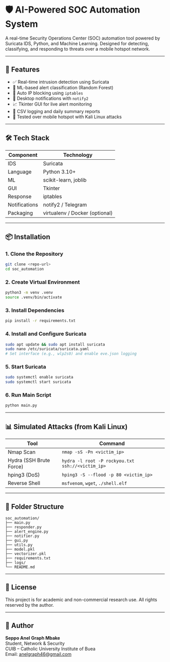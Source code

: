 # 🛡️ AI-Powered SOC Automation System

A real-time Security Operations Center (SOC) automation tool powered by Suricata IDS, Python, and Machine Learning. Designed for detecting, classifying, and responding to threats over a mobile hotspot network.

---

## 🚀 Features

- ✅ Real-time intrusion detection using Suricata
- 🧠 ML-based alert classification (Random Forest)
- 🔐 Auto IP blocking using `iptables`
- 🔔 Desktop notifications with `notify2`
- 📈 Tkinter GUI for live alert monitoring
- 🧾 CSV logging and daily summary reports
- 📡 Tested over mobile hotspot with Kali Linux attacks

---

## 🛠️ Tech Stack

| Component | Technology |
|----------|------------|
| IDS      | Suricata   |
| Language | Python 3.10+ |
| ML       | scikit-learn, joblib |
| GUI      | Tkinter |
| Response | iptables |
| Notifications | notify2 / Telegram |
| Packaging | virtualenv / Docker (optional) |

---

## 📦 Installation

### 1. Clone the Repository

```bash
git clone <repo-url>
cd soc_automation
```

### 2. Create Virtual Environment

```bash
python3 -m venv .venv
source .venv/bin/activate
```

### 3. Install Dependencies

```bash
pip install -r requirements.txt
```

### 4. Install and Configure Suricata

```bash
sudo apt update && sudo apt install suricata
sudo nano /etc/suricata/suricata.yaml
# Set interface (e.g., wlp2s0) and enable eve.json logging
```

### 5. Start Suricata

```bash
sudo systemctl enable suricata
sudo systemctl start suricata
```

### 6. Run Main Script

```bash
python main.py
```

---

## 📊 Simulated Attacks (from Kali Linux)

| Tool | Command |
|------|---------|
| Nmap Scan | `nmap -sS -Pn <victim_ip>` |
| Hydra (SSH Brute Force) | `hydra -l root -P rockyou.txt ssh://<victim_ip>` |
| hping3 (DoS) | `hping3 -S --flood -p 80 <victim_ip>` |
| Reverse Shell | `msfvenom`, `wget`, `./shell.elf` |

---

## 📁 Folder Structure

```
soc_automation/
├── main.py
├── responder.py
├── alert_engine.py
├── notifier.py
├── gui.py
├── utils.py
├── model.pkl
├── vectorizer.pkl
├── requirements.txt
├── logs/
└── README.md
```

---

## 📘 License

This project is for academic and non-commercial research use. All rights reserved by the author.

---

## 👤 Author

**Seppo Anel Graph Mbake**  
Student, Network & Security  
CUIB – Catholic University Institute of Buea  
Email: anelgraph46@gmail.com  
